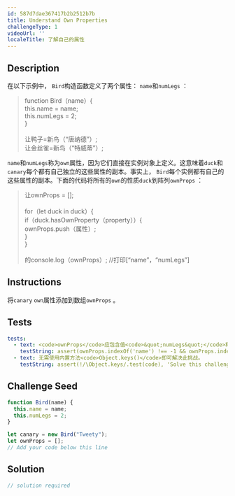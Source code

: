 ```yaml
---
id: 587d7dae367417b2b2512b7b
title: Understand Own Properties
challengeType: 1
videoUrl: ''
localeTitle: 了解自己的属性
---
```


## Description
<section id="description">在以下示例中， <code>Bird</code>构造函数定义了两个属性： <code>name</code>和<code>numLegs</code> ： <blockquote> function Bird（name）{ <br> this.name = name; <br> this.numLegs = 2; <br> } <br><br>让鸭子=新鸟（“唐纳德”）; <br>让金丝雀=新鸟（“特威蒂”）; </blockquote> <code>name</code>和<code>numLegs</code>称为<code>own</code>属性，因为它们直接在实例对象上定义。这意味着<code>duck</code>和<code>canary</code>每个都有自己独立的这些属性的副本。事实上， <code>Bird</code>每个实例都有自己的这些属性的副本。下面的代码将所有的<code>own</code>的性质<code>duck</code>到阵列<code>ownProps</code> ： <blockquote>让ownProps = []; <br><br> for（let duck in duck）{ <br> if（duck.hasOwnProperty（property））{ <br> ownProps.push（属性）; <br> } <br> } <br><br>的console.log（ownProps）; //打印[“name”，“numLegs”] </blockquote></section>

## Instructions
<section id="instructions">将<code>canary</code> <code>own</code>属性添加到数组<code>ownProps</code> 。 </section>

## Tests
<section id='tests'>

```yml
tests:
  - text: <code>ownProps</code>应包含值<code>&quot;numLegs&quot;</code>和<code>&quot;name&quot;</code> 。
    testString: assert(ownProps.indexOf('name') !== -1 && ownProps.indexOf('numLegs') !== -1, '<code>ownProps</code> should include the values <code>"numLegs"</code> and <code>"name"</code>.');
  - text: 无需使用内置方法<code>Object.keys()</code>即可解决此挑战。
    testString: assert(!/\Object.keys/.test(code), 'Solve this challenge without using the built in method <code>Object.keys()</code>.');

```

</section>

## Challenge Seed
<section id='challengeSeed'>

<div id='js-seed'>

```js
function Bird(name) {
  this.name = name;
  this.numLegs = 2;
}

let canary = new Bird("Tweety");
let ownProps = [];
// Add your code below this line

```

</div>



</section>

## Solution
<section id='solution'>

```js
// solution required
```
</section>
